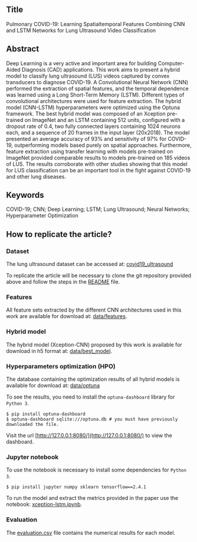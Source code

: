 ## Title

Pulmonary COVID-19: Learning Spatialtemporal Features Combining CNN and LSTM Networks for Lung Ultrasound Video Classification

## Abstract

Deep Learning is a very active and important area for building Computer-Aided Diagnosis (CAD) applications. This work aims to present a hybrid model to classify lung ultrasound (LUS) videos captured by convex transducers to diagnose COVID-19. A Convolutional Neural Network (CNN) performed the extraction of spatial features, and the temporal dependence was learned using a Long Short-Term Memory (LSTM). Different types of convolutional architectures were used for feature extraction. The hybrid model (CNN-LSTM) hyperparameters were optimized using the Optuna framework. The best hybrid model was composed of an Xception pre-trained on ImageNet and an LSTM containing 512 units, configured with a dropout rate of 0.4, two fully connected layers containing 1024 neurons each, and a sequence of 20 frames in the input layer (20x2018). The model presented an average accuracy of 93% and sensitivity of 97% for COVID-19, outperforming models based purely on spatial approaches. Furthermore, feature extraction using transfer learning with models pre-trained on ImageNet provided comparable results to models pre-trained on 185 videos of LUS. The results corroborate with other studies showing that this model for LUS classification can be an important tool in the fight against COVID-19 and other lung diseases.

## Keywords

COVID-19; CNN; Deep Learning; LSTM; Lung Ultrasound; Neural Networks; Hyperparameter Optimization

## How to replicate the article?

### Dataset

The lung ultrasound dataset can be accessed at: [covid19_ultrasound](https://github.com/jannisborn/covid19_ultrasound/tree/9e254a140b4faa2c200b8bb5cee2347b7198fbef)

To replicate the article will be necessary to clone the git repository provided above and follow the steps in the [README](https://github.com/jannisborn/covid19_ultrasound/blob/9e254a140b4faa2c200b8bb5cee2347b7198fbef/data/README.md) file.

### Features

All feature sets extracted by the different CNN architectures used in this work are available for download at: [data/features](https://drive.google.com/drive/folders/1dlkpyQ2RrkCi1g8CfZsXYzxqL4X6XFJU?usp=sharing).

### Hybrid model

The hybrid model (Xception-CNN) proposed by this work is available for download in h5 format at: [data/best_model](https://drive.google.com/drive/folders/1dlkpyQ2RrkCi1g8CfZsXYzxqL4X6XFJU?usp=sharing).

### Hyperparameters optimization (HPO)

The database containing the optimization results of all hybrid models is available for download at: [data/optuna](https://drive.google.com/drive/folders/1dlkpyQ2RrkCi1g8CfZsXYzxqL4X6XFJU?usp=sharing)

To see the results, you need to install the `optuna-dashboard` library for `Python 3`.

	$ pip install optuna-dashboard
    $ optuna-dashboard sqlite:///optuna.db # you must have previously downloaded the file.
    
Visit the url [http://127.0.0.1:8080/](http://127.0.0.1:8080/) to view the dashboard.

### Jupyter notebook

To use the notebook is necessary to install some dependencies for `Python 3`.

    $ pip install jupyter numpy sklearn tensorflow==2.4.1

To run the model and extract the metrics provided in the paper use the notebook: [xception-lstm.ipynb](xception-lstm.ipynb).

### Evaluation

The [evaluation.csv](evaluation.csv) file contains the numerical results for each model.
